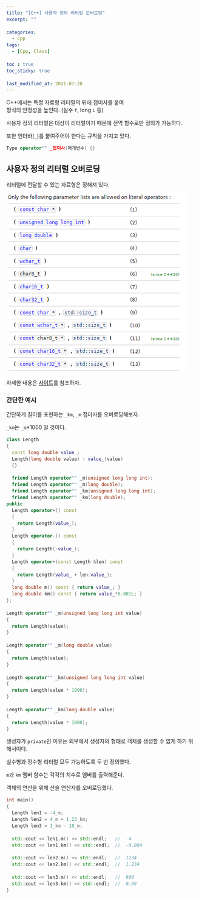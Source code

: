 ```yaml
---
title: "[C++] 사용자 정의 리터럴 오버로딩"
excerpt: ""

categories:
  - Cpp
tags:
  - [Cpp, Class]

toc : true
toc_sticky: true

last_modified_at: 2021-07-28
---
```

C++에서는 특정 자료형 리터럴의 뒤에 접미사를 붙여   
형식의 안정성을 높인다. (실수 `f`, long `L` 등)

사용자 정의 리터럴은 대상이 리터럴이기 때문에 전역 함수로만 정의가 가능하다.

또한 언더바(`_`)를 붙여주어야 한다는 규칙을 가지고 있다.

```cpp
Type operator"" _접미사(매개변수) {}
```

## 사용자 정의 리터럴 오버로딩

리터럴에 전달할 수 있는 자료형은 정해져 있다.

![img](/images/cpp-image/literal_operator.png)

자세한 내용은 [사이트](https://en.cppreference.com/w/cpp/language/user_literal)를 참조하자.

### 간단한 예시

간단하게 길이를 표현하는 `_km`, `_m` 접미사를 오버로딩해보자.

`_km`는 `_m`*1000 일 것이다.

```cpp
class Length
{
  const long double value_;
  Length(long double value) : value_(value)
  {}

  friend Length operator"" _m(unsigned long long int);
  friend Length operator"" _m(long double);
  friend Length operator"" _km(unsigned long long int);
  friend Length operator"" _km(long double);
public:
  Length operator+() const
  {
    return Length(value_);
  }
  Length operator-() const
  {
    return Length(-value_);
  }
  Length operator+(const Length &len) const
  {
    return Length(value_ + len.value_);
  }
  long double m() const { return value_; }
  long double km() const { return value_*0.001L; }
};

Length operator"" _m(unsigned long long int value)
{
  return Length(value);
}

Length operator"" _m(long double value)
{
  return Length(value);
}

Length operator"" _km(unsigned long long int value)
{
  return Length(value * 1000);
}

Length operator"" _km(long double value)
{
  return Length(value * 1000);
}
```

생성자가 `private`인 이유는 외부에서 생성자의 형태로 객체를 생성할 수 없게 하기 위해서이다.

실수형과 정수형 리터럴 모두 가능하도록 두 번 정의했다.

`m`과 `km` 멤버 함수는 각각의 치수로 멤버를 출력해준다.

객체의 연산을 위해 산술 연산자를 오버로딩했다.

```cpp
int main()
{
  Length len1 = -4_m;
  Length len2 = 4_m + 1.23_km;
  Length len3 = 1_km - 10_m;

  std::cout << len1.m() << std::endl;   //  -4
  std::cout << len1.km() << std::endl;  //  -0.004

  std::cout << len2.m() << std::endl;   //  1234
  std::cout << len2.km() << std::endl;  //  1.234

  std::cout << len3.m() << std::endl;   //  990
  std::cout << len3.km() << std::endl;  //  0.99
}
```